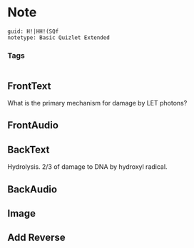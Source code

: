 # Note
```
guid: H!|HH!(SQf
notetype: Basic Quizlet Extended
```

### Tags
```
```

## FrontText
What is the primary mechanism for damage by LET photons?

## FrontAudio


## BackText
Hydrolysis. 2/3 of damage to DNA by hydroxyl radical.

## BackAudio


## Image


## Add Reverse

